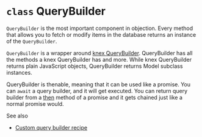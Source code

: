 # `class` QueryBuilder

`QueryBuilder` is the most important component in objection. Every method that allows you to fetch or modify items in the database returns an instance of the `QueryBuilder`.

`QueryBuilder` is a wrapper around [knex QueryBuilder](https://knexjs.org/guide/query-builder.html). QueryBuilder has all the methods a knex QueryBuilder has and more. While knex QueryBuilder returns plain JavaScript objects, QueryBuilder returns Model subclass instances.

QueryBuilder is thenable, meaning that it can be used like a promise. You can `await` a query builder, and it will get executed. You can return query builder from a [then](/api/query-builder/other-methods.html#then) method of a promise and it gets chained just like a normal promise would.

See also

- [Custom query builder recipe](/recipes/custom-query-builder.html)
